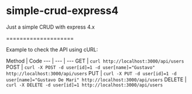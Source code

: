 simple-crud-express4
====================

Just a simple CRUD with express 4.x

====================

Example to check the API using cURL:

Method | Code
--- | --- | ---
GET | ```curl http://localhost:3000/api/users```
POST | ```curl -X POST -d user[id]=1 -d user[name]="Gustavo" http://localhost:3000/api/users```
PUT | ```curl -X PUT -d user[id]=1 -d user[name]="Gustavo De Mari" http://localhost:3000/api/users```
DELETE | ```curl -X DELETE -d user[id]=1 http://localhost:3000/api/users```
